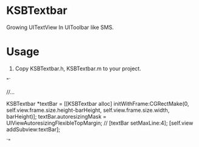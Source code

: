KSBTextbar
==========

Growing UITextView In UIToolbar like SMS.

Usage
==========

1. Copy KSBTextbar.h, KSBTextbar.m to your project.

"`

//...

KSBTextbar *textBar = [[KSBTextbar alloc] initWithFrame:CGRectMake(0, self.view.frame.size.height-barHeight, self.view.frame.size.width, barHeight)];
textBar.autoresizingMask = UIViewAutoresizingFlexibleTopMargin;
//    [textBar setMaxLine:4];
[self.view addSubview:textBar];

`"
